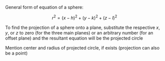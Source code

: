 General form of equation of a sphere:

$$
r^2 = (x-h)^2 + (y-k)^2+(z-l)^2
$$

To find the projection of a sphere onto a plane, substitute the respective $x, y$, or $z$ to zero (for the three main planes) or an arbitrary number (for an offset plane) and the resultant equation will be the projected circle

Mention center and radius of projected circle, if exists (projection can also be a point)
